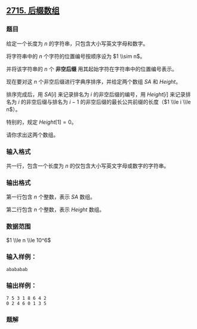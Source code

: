 ## [2715\. 后缀数组](https://www.acwing.com/problem/content/2717/)

### 题目

给定一个长度为 $n$ 的字符串，只包含大小写英文字母和数字。

将字符串中的 $n$ 个字符的位置编号按顺序设为 $1 \\sim n$。

并将该字符串的 $n$ 个 **非空后缀** 用其起始字符在字符串中的位置编号表示。

现在要对这 $n$ 个非空后缀进行字典序排序，并给定两个数组 $SA$ 和 $Height$。

排序完成后，用 $SA[i]$ 来记录排名为 $i$ 的非空后缀的编号，用 $Height[i]$ 来记录排名为 $i$ 的非空后缀与排名为 $i-1$ 的非空后缀的最长公共前缀的长度（$1 \\le i \\le n$）。

特别的，规定 $Height[1] = 0$。

请你求出这两个数组。

### 输入格式

共一行，包含一个长度为 $n$ 的仅包含大小写英文字母或数字的字符串。

### 输出格式

第一行包含 $n$ 个整数，表示 $SA$ 数组。

第二行包含 $n$ 个整数，表示 $Height$ 数组。

### 数据范围

$1 \\le n \\le 10^6$

### 输入样例：

```
abababab
```

### 输出样例：

```
7 5 3 1 8 6 4 2
0 2 4 6 0 1 3 5
```

### 题解

